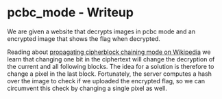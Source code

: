 # pcbc_mode - Writeup

We are given a website that decrypts images in pcbc mode and an encrypted image that shows the flag when decrypted.

Reading about [propagating cipherblock chaining mode on Wikipedia](https://en.wikipedia.org/wiki/Block_cipher_mode_of_operation#PCBC) we learn that changing one bit in the ciphertext will change the decryption of the current and all following blocks.
The idea for a solution is therefore to change a pixel in the last block. Fortunately, the server computes a hash over the image to check if we uploaded the encrypted flag, so we can circumvent this check by changing a single pixel as well.
